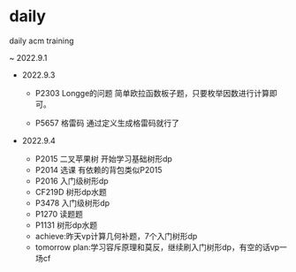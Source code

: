 # daily
daily acm training

~
2022.9.1

- 2022.9.3

    - P2303 Longge的问题
      简单欧拉函数板子题，只要枚举因数进行计算即可。
  
    - P5657 格雷码
      通过定义生成格雷码就行了

- 2022.9.4
    - P2015 二叉苹果树 开始学习基础树形dp
    - P2014 选课 有依赖的背包类似P2015
    - P2016 入门级树形dp
    - CF219D 树形dp水题
    - P3478 入门级树形dp
    - P1270 读题题
    - P1131 树形dp水题
    - achieve:昨天vp计算几何补题，7个入门树形dp
    - tomorrow plan:学习容斥原理和莫反，继续刷入门树形dp，有空的话vp一场cf